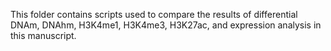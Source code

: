 This folder contains scripts used to compare the results of differential DNAm, DNAhm, H3K4me1, H3K4me3, H3K27ac, and expression analysis in this manuscript.
